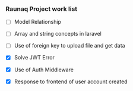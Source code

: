 ### Raunaq Project work list


* [ ] Model Relationship
* [ ] Array and string concepts in laravel
* [ ] Use of foreign key to upload file and get data

* [x] Solve JWT Error
* [x] Use of Auth Middleware
* [x] Response to frontend of user account created

